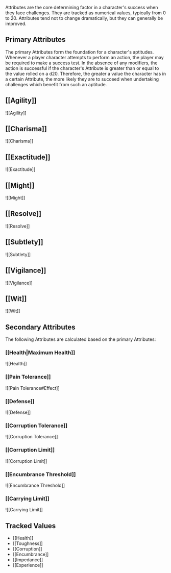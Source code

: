 Attributes are the core determining factor in a character's success when they face challenges. They are tracked as numerical values, typically from 0 to 20. Attributes tend not to change dramatically, but they can generally be improved.
## Primary Attributes
The primary Attributes form the foundation for a character's aptitudes. Whenever a player character attempts to perform an action, the player may be required to make a success test. In the absence of any modifiers, the action is successful if the character's Attribute is greater than or equal to the value rolled on a d20. Therefore, the greater a value the character has in a certain Attribute, the more likely they are to succeed when undertaking challenges which benefit from such an aptitude.
## [[Agility]]
![[Agility]]
## [[Charisma]]
![[Charisma]]
## [[Exactitude]]
![[Exactitude]]
## [[Might]]
![[Might]]
## [[Resolve]]
![[Resolve]]
## [[Subtlety]]
![[Subtlety]]
## [[Vigilance]]
![[Vigilance]]
## [[Wit]]
![[Wit]]
## Secondary Attributes
The following Attributes are calculated based on the primary Attributes:
### [[Health|Maximum Health]]
![[Health]]
### [[Pain Tolerance]]
![[Pain Tolerance#Effect]]
### [[Defense]]
![[Defense]]
### [[Corruption Tolerance]]
![[Corruption Tolerance]]
### [[Corruption Limit]]
![[Corruption Limit]]
### [[Encumbrance Threshold]]
![[Encumbrance Threshold]]
### [[Carrying Limit]]
![[Carrying Limit]]
## Tracked Values
* [[Health]]
* [[Toughness]]
* [[Corruption]]
* [[Encumbrance]]
* [[Impedance]]
* [[Experience]]